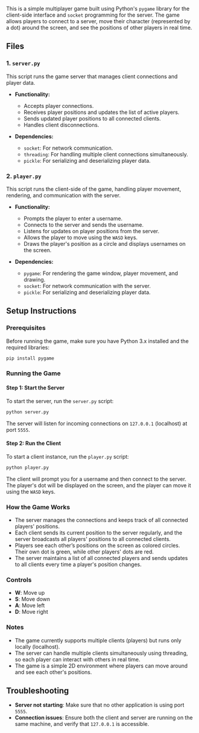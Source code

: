 This is a simple multiplayer game built using Python's `pygame` library for the client-side interface and `socket` programming for the server. The game allows players to connect to a server, move their character (represented by a dot) around the screen, and see the positions of other players in real time.

## Files

### 1. `server.py`
This script runs the game server that manages client connections and player data.

- **Functionality:**
  - Accepts player connections.
  - Receives player positions and updates the list of active players.
  - Sends updated player positions to all connected clients.
  - Handles client disconnections.

- **Dependencies:**
  - `socket`: For network communication.
  - `threading`: For handling multiple client connections simultaneously.
  - `pickle`: For serializing and deserializing player data.

### 2. `player.py`
This script runs the client-side of the game, handling player movement, rendering, and communication with the server.

- **Functionality:**
  - Prompts the player to enter a username.
  - Connects to the server and sends the username.
  - Listens for updates on player positions from the server.
  - Allows the player to move using the `WASD` keys.
  - Draws the player's position as a circle and displays usernames on the screen.
  
- **Dependencies:**
  - `pygame`: For rendering the game window, player movement, and drawing.
  - `socket`: For network communication with the server.
  - `pickle`: For serializing and deserializing player data.

## Setup Instructions

### Prerequisites
Before running the game, make sure you have Python 3.x installed and the required libraries:

```bash
pip install pygame
```

### Running the Game

#### Step 1: Start the Server
To start the server, run the `server.py` script:

```bash
python server.py
```

The server will listen for incoming connections on `127.0.0.1` (localhost) at port `5555`.

#### Step 2: Run the Client
To start a client instance, run the `player.py` script:

```bash
python player.py
```

The client will prompt you for a username and then connect to the server. The player's dot will be displayed on the screen, and the player can move it using the `WASD` keys.

### How the Game Works

- The server manages the connections and keeps track of all connected players' positions.
- Each client sends its current position to the server regularly, and the server broadcasts all players' positions to all connected clients.
- Players see each other’s positions on the screen as colored circles. Their own dot is green, while other players' dots are red.
- The server maintains a list of all connected players and sends updates to all clients every time a player's position changes.

### Controls

- **W**: Move up
- **S**: Move down
- **A**: Move left
- **D**: Move right

### Notes
- The game currently supports multiple clients (players) but runs only locally (localhost).
- The server can handle multiple clients simultaneously using threading, so each player can interact with others in real time.
- The game is a simple 2D environment where players can move around and see each other's positions.

## Troubleshooting

- **Server not starting**: Make sure that no other application is using port `5555`.
- **Connection issues**: Ensure both the client and server are running on the same machine, and verify that `127.0.0.1` is accessible.